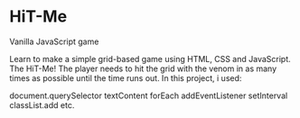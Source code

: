 # HiT-Me


Vanilla JavaScript game

Learn to make a simple grid-based game using HTML, CSS and JavaScript. The HiT-Me! The player needs to hit the grid with the venom in as many times as possible until the time runs out. In this project, i used:

document.querySelector
textContent
forEach
addEventListener
setInterval
classList.add
etc.
